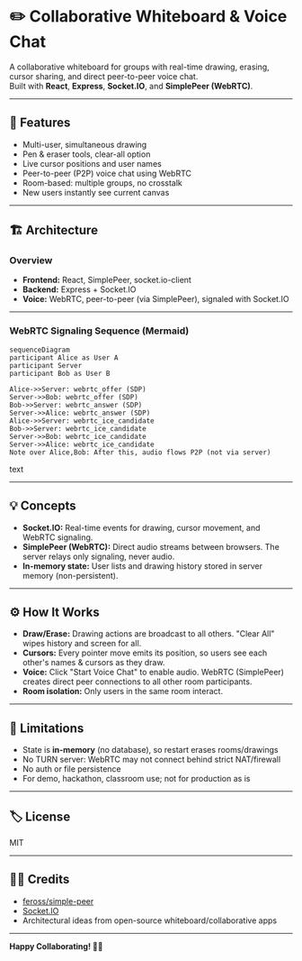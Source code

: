 # ✏️ Collaborative Whiteboard & Voice Chat

A collaborative whiteboard for groups with real-time drawing, erasing, cursor sharing, and direct peer-to-peer voice chat.  
Built with **React**, **Express**, **Socket.IO**, and **SimplePeer (WebRTC)**.

---

## 🚀 Features

- Multi-user, simultaneous drawing
- Pen & eraser tools, clear-all option
- Live cursor positions and user names
- Peer-to-peer (P2P) voice chat using WebRTC
- Room-based: multiple groups, no crosstalk
- New users instantly see current canvas

---

## 🏗️ Architecture

### Overview

- **Frontend:** React, SimplePeer, socket.io-client
- **Backend:** Express + Socket.IO
- **Voice:** WebRTC, peer-to-peer (via SimplePeer), signaled with Socket.IO
---

### WebRTC Signaling Sequence (Mermaid)

```mermaid
sequenceDiagram
participant Alice as User A
participant Server
participant Bob as User B

Alice->>Server: webrtc_offer (SDP)
Server->>Bob: webrtc_offer (SDP)
Bob->>Server: webrtc_answer (SDP)
Server->>Alice: webrtc_answer (SDP)
Alice->>Server: webrtc_ice_candidate
Bob->>Server: webrtc_ice_candidate
Server->>Bob: webrtc_ice_candidate
Server->>Alice: webrtc_ice_candidate
Note over Alice,Bob: After this, audio flows P2P (not via server)
```
text

---

## 💡 Concepts

- **Socket.IO:** Real-time events for drawing, cursor movement, and WebRTC signaling.
- **SimplePeer (WebRTC):** Direct audio streams between browsers. The server relays only signaling, never audio.
- **In-memory state:** User lists and drawing history stored in server memory (non-persistent).

---

## ⚙️ How It Works

- **Draw/Erase:** Drawing actions are broadcast to all others. "Clear All" wipes history and screen for all.
- **Cursors:** Every pointer move emits its position, so users see each other's names & cursors as they draw.
- **Voice:** Click "Start Voice Chat" to enable audio. WebRTC (SimplePeer) creates direct peer connections to all other room participants.
- **Room isolation:** Only users in the same room interact.

---

## 🚧 Limitations

- State is **in-memory** (no database), so restart erases rooms/drawings
- No TURN server: WebRTC may not connect behind strict NAT/firewall
- No auth or file persistence
- For demo, hackathon, classroom use; not for production as is

---

## 🏷️ License

MIT

---

## 🧑‍💻 Credits

- [feross/simple-peer](https://github.com/feross/simple-peer)
- [Socket.IO](https://socket.io/)
- Architectural ideas from open-source whiteboard/collaborative apps

---

**Happy Collaborating! 🎨🎤**
